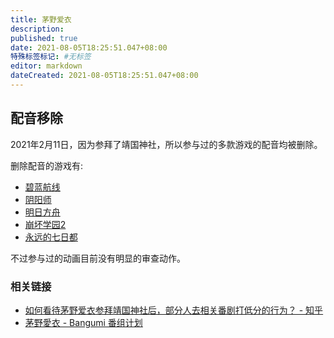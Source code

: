 ```yaml
---
title: 茅野爱衣
description:
published: true
date: 2021-08-05T18:25:51.047+08:00
特殊标签标记: #无标签
editor: markdown
dateCreated: 2021-08-05T18:25:51.047+08:00
---
```


## 配音移除

2021年2月11日，因为参拜了靖国神社，所以参与过的多款游戏的配音均被删除。

删除配音的游戏有:

+ [碧蓝航线](/game/碧蓝航线.md)
+ [阴阳师](/game/阴阳师.md)
+ [明日方舟](/game/明日方舟.md)
+ [崩坏学园2](/game/崩坏学园2.md)
+ [永远的七日都](/game/永远的七日都.md)

<!--
战双
少女前线
-->

不过参与过的动画目前没有明显的审查动作。

### 相关链接

+ [如何看待茅野爱衣参拜靖国神社后，部分人去相关番剧打低分的行为？ - 知乎](https://web.archive.org/web/20210805105934/https://www.zhihu.com/question/444350239)
+ [茅野愛衣 - Bangumi 番组计划](https://web.archive.org/web/20210713024958/https://bgm.tv/person/5847)
